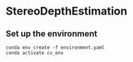 # StereoDepthEstimation

## Set up the environment

```shell
conda env create -f environment.yaml
conda activate cv_env
```
